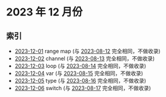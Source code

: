 # 2023 年 12 月份

## 索引

- [2023-12-01](#) range map (与 [2023-08-12](../08/13/README.md) 完全相同，不做收录)
- [2023-12-02](#) channel (与 [2023-08-13](../08/14/README.md) 完全相同，不做收录)
- [2023-12-03](#) loop (与 [2023-08-14](../08/15/README.md) 完全相同，不做收录)
- [2023-12-04](#) var (与 [2023-08-15](../08/16/README.md) 完全相同，不做收录)
- [2023-12-05](#) type (与 [2023-08-16](../08/17/README.md) 完全相同，不做收录)
- [2023-12-06](#) switch (与 [2023-08-17](../08/18/README.md) 完全相同，不做收录)
